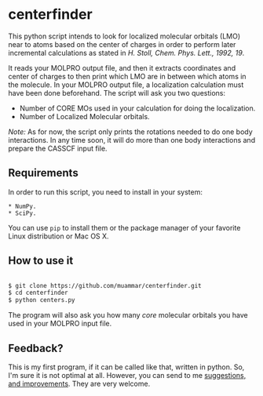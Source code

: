 centerfinder
============

This python script intends to look for localized molecular orbitals (LMO) near
to atoms based on the center of charges in order to perform later incremental
calculations as stated in _H. Stoll, Chem. Phys. Lett., 1992, 19_.

It reads your MOLPRO output file, and then it extracts coordinates and center
of charges to then print which LMO are in between which atoms in the molecule.
In your MOLPRO output file, a localization calculation must have been done
beforehand. The script will ask you two questions:

- Number of CORE MOs used in your calculation for doing the localization.
- Number of Localized Molecular orbitals.


*Note:* As for now, the script only prints the rotations needed to do one body
interactions. In any time soon, it will do more than one body interactions and
prepare the CASSCF input file.

## Requirements

In order to run this script, you need to install in your system:

    * NumPy.
    * SciPy.

You can use `pip` to install them or the package manager of your favorite Linux
distribution or Mac OS X.

## How to use it

```bash

$ git clone https://github.com/muammar/centerfinder.git
$ cd centerfinder
$ python centers.py
```

The program will also ask you how many *core* molecular orbitals you have used
in your MOLPRO input file.

## Feedback?

This is my first program, if it can be called like that, written in python. So,
I'm sure it is not optimal at all. However, you can send to me
[suggestions, and improvements](https://github.com/muammar/centerfinder/issues).
They are very welcome.
